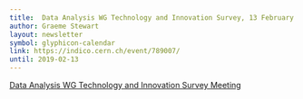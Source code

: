 ```yaml
---
title:  Data Analysis WG Technology and Innovation Survey, 13 February 2019
author: Graeme Stewart
layout: newsletter
symbol: glyphicon-calendar
link: https://indico.cern.ch/event/789007/
until: 2019-02-13
---
```

[Data Analysis WG Technology and Innovation Survey Meeting](https://indico.cern.ch/event/789007/)
